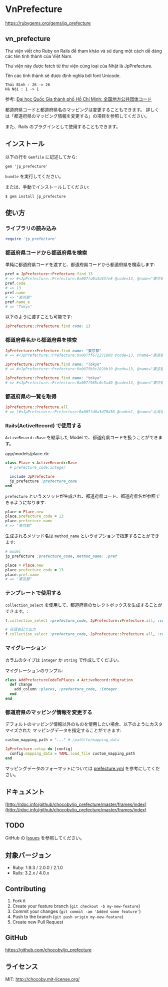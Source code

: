 # VnPrefecture

https://rubygems.org/gems/jp_prefecture

## vn_prefecture

Thư viện viết cho Ruby on Rails để tham khảo và sử dụng một cách dễ dàng các tên tỉnh thành của Việt Nam. 

Thư viện này được fetch từ thư viện cùng loại của Nhật là JpPrefecture.

Tên các tỉnh thành sẽ được định nghĩa bởi font Unicode.

```
Thái Bình : 26 -> 26
Hà Nội : 1 -> 1
```

参考: [Đại học Quốc Gia thành phố Hồ Chí Minh: 全国地方公共団体コード](http://aad.vnuhcm.edu.vn/tuyensinh/danhmuc/tinh.aspx)

都道府県コードと都道府県名のマッピングは変更することもできます。
詳しくは「都道府県のマッピング情報を変更する」の項目を参照してください。

また、Rails のプラグインとして使用することもできます。

## インストール

以下の行を `Gemfile` に記述してから:

```
gem 'jp_prefecture'
```

`bundle` を実行してください。

または、手動でインストールしてください:

```
$ gem install jp_prefecture
```

## 使い方

### ライブラリの読み込み

```ruby
require 'jp_prefecture'
```

### 都道府県コードから都道府県を検索

単純に都道府県コードを渡すと、都道府県コードから都道府県を検索します:

```ruby
pref = JpPrefecture::Prefecture.find 13
# => #<JpPrefecture::Prefecture:0x007fd0a3d43fe8 @code=13, @name="東京都", @name_e="Tokyo">
pref.code
# => 13
pref.name
# => "東京都"
pref.name_e
# => "Tokyo"
```

以下のように渡すことも可能です:

```ruby
JpPrefecture::Prefecture.find code: 13
```

### 都道府県名から都道府県を検索

```ruby
JpPrefecture::Prefecture.find name: "東京都"
# => #<JpPrefecture::Prefecture:0x007ff672271800 @code=13, @name="東京都", @name_e="Tokyo">

JpPrefecture::Prefecture.find name: "Tokyo"
# => #<JpPrefecture::Prefecture:0x007fb3c2828b10 @code=13, @name="東京都", @name_e="Tokyo">

JpPrefecture::Prefecture.find name: "tokyo"
# => #<JpPrefecture::Prefecture:0x007f965c0c5a40 @code=13, @name="東京都", @name_e="Tokyo">
```

### 都道府県の一覧を取得

```ruby
JpPrefecture::Prefecture.all
# => [#<JpPrefecture::Prefecture:0x007fd0a3d78d38 @code=1, @name="北海道", @name_e="Hokkaido">, ...]
```

### Rails(ActiveRecord) で使用する

`ActiveRecord::Base` を継承した Model で、都道府県コードを扱うことができます。

app/models/place.rb:

```ruby
class Place < ActiveRecord::Base
  # prefecture_code:integer

  include JpPrefecture
  jp_prefecture :prefecture_code
end
```

`prefecture` というメソッドが生成され、都道府県コード、都道府県名が参照できるようになります:

```ruby
place = Place.new
place.prefecture_code = 13
place.prefecture.name
# => "東京都"
```

生成されるメソッド名は `method_name` というオプションで指定することができます:

```ruby
# model
jp_prefecture :prefecture_code, method_name: :pref

place = Place.new
place.prefecture_code = 13
place.pref.name
# => "東京都"
```

### テンプレートで使用する

`collection_select` を使用して、都道府県のセレクトボックスを生成することができます。:

```ruby
f.collection_select :prefecture_code, JpPrefecture::Prefecture.all, :code, :name

# 英語表記で出力
f.collection_select :prefecture_code, JpPrefecture::Prefecture.all, :code, :name_e
```

### マイグレーション

カラムのタイプは `integer` か `string` で作成してください。

マイグレーションのサンプル:

```ruby
class AddPrefectureCodeToPlaces < ActiveRecord::Migration
  def change
    add_column :places, :prefecture_code, :integer
  end
end
```

### 都道府県のマッピング情報を変更する

デフォルトのマッピング情報以外のものを使用したい場合、以下のようにカスタマイズされた
マッピングデータを指定することができます:

```ruby
custom_mapping_path = "..." # /path/to/mapping_data

JpPrefecture.setup do |config|
  config.mapping_data = YAML.load_file custom_mapping_path
end
```

マッピングデータのフォーマットについては [prefecture.yml](https://github.com/chocoby/jp_prefecture/blob/master/data/prefecture.yml) を参考にしてください。

## ドキュメント

[http://rdoc.info/github/chocoby/jp_prefecture/master/frames/index](http://rdoc.info/github/chocoby/jp_prefecture/master/frames/index)

## TODO

GitHub の [Issues](https://github.com/chocoby/jp_prefecture/issues) を参照してください。

## 対象バージョン

* Ruby: 1.9.3 / 2.0.0 / 2.1.0
* Rails: 3.2.x / 4.0.x

## Contributing

1. Fork it
2. Create your feature branch (`git checkout -b my-new-feature`)
3. Commit your changes (`git commit -am 'Added some feature'`)
4. Push to the branch (`git push origin my-new-feature`)
5. Create new Pull Request

## GitHub

https://github.com/chocoby/jp_prefecture

## ライセンス

MIT: http://chocoby.mit-license.org/
